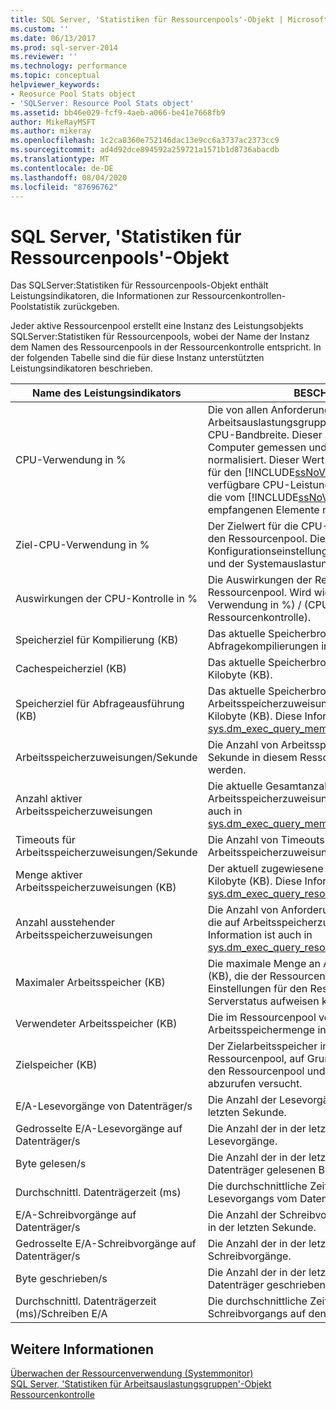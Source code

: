 ```yaml
---
title: SQL Server, 'Statistiken für Ressourcenpools'-Objekt | Microsoft-Dokumentation
ms.custom: ''
ms.date: 06/13/2017
ms.prod: sql-server-2014
ms.reviewer: ''
ms.technology: performance
ms.topic: conceptual
helpviewer_keywords:
- Reosurce Pool Stats object
- 'SQLServer: Resource Pool Stats object'
ms.assetid: bb46e029-fcf9-4aeb-a066-be41e7668fb9
author: MikeRayMSFT
ms.author: mikeray
ms.openlocfilehash: 1c2ca8360e752146dac13e9cc6a3737ac2373cc9
ms.sourcegitcommit: ad4d92dce894592a259721a1571b1d8736abacdb
ms.translationtype: MT
ms.contentlocale: de-DE
ms.lasthandoff: 08/04/2020
ms.locfileid: "87696762"
---
```

# <a name="sql-server-resource-pool-stats-object"></a>SQL Server, 'Statistiken für Ressourcenpools'-Objekt
  Das SQLServer:Statistiken für Ressourcenpools-Objekt enthält Leistungsindikatoren, die Informationen zur Ressourcenkontrollen-Poolstatistik zurückgeben.  
  
 Jeder aktive Ressourcenpool erstellt eine Instanz des Leistungsobjekts SQLServer:Statistiken für Ressourcenpools, wobei der Name der Instanz dem Namen des Ressourcenpools in der Ressourcenkontrolle entspricht. In der folgenden Tabelle sind die für diese Instanz unterstützten Leistungsindikatoren beschrieben.  
  
|Name des Leistungsindikators|BESCHREIBUNG|  
|------------------|-----------------|  
|CPU-Verwendung in %|Die von allen Anforderungen in allen Arbeitsauslastungsgruppen dieses Pools belegte CPU-Bandbreite. Dieser Wert wird relativ zum Computer gemessen und auf alle CPUs im System normalisiert. Dieser Wert ändert sich, wenn sich die für den [!INCLUDE[ssNoVersion](../../includes/ssnoversion-md.md)] -Prozess verfügbare CPU-Leistung ändert. Der Wert wird auf die vom [!INCLUDE[ssNoVersion](../../includes/ssnoversion-md.md)] -Prozess empfangenen Elemente normalisiert.|  
|Ziel-CPU-Verwendung in %|Der Zielwert für die CPU-Auslastung in Prozent für den Ressourcenpool. Dieser Wert basiert auf den Konfigurationseinstellungen für den Ressourcenpool und der Systemauslastung.|  
|Auswirkungen der CPU-Kontrolle in %|Die Auswirkungen der Ressourcenkontrolle auf den Ressourcenpool. Wird wie folgt berechnet: (CPU-Verwendung in %) / (CPU-Verwendung in % ohne Ressourcenkontrolle).|  
|Speicherziel für Kompilierung (KB)|Das aktuelle Speicherbrokerziel für Abfragekompilierungen in Kilobyte (KB).|  
|Cachespeicherziel (KB)|Das aktuelle Speicherbrokerziel für den Cache in Kilobyte (KB).|  
|Speicherziel für Abfrageausführung (KB)|Das aktuelle Speicherbrokerziel für die Arbeitsspeicherzuweisung der Abfrageausführung in Kilobyte (KB). Diese Information ist auch in [sys.dm_exec_query_memory_grants](/sql/relational-databases/system-dynamic-management-views/sys-dm-exec-query-memory-grants-transact-sql)verfügbar.|  
|Arbeitsspeicherzuweisungen/Sekunde|Die Anzahl von Arbeitsspeicherzuweisungen, die pro Sekunde in diesem Ressourcenpool ausgeführt werden.|  
|Anzahl aktiver Arbeitsspeicherzuweisungen|Die aktuelle Gesamtanzahl von Arbeitsspeicherzuweisungen. Diese Information ist auch in [sys.dm_exec_query_memory_grants](/sql/relational-databases/system-dynamic-management-views/sys-dm-exec-query-memory-grants-transact-sql)verfügbar.|  
|Timeouts für Arbeitsspeicherzuweisungen/Sekunde|Die Anzahl von Timeouts für Arbeitsspeicherzuweisungen pro Sekunde.|  
|Menge aktiver Arbeitsspeicherzuweisungen (KB)|Der aktuell zugewiesene Gesamtspeichers in Kilobyte (KB). Diese Information ist auch in [sys.dm_exec_query_resource_semaphores](/sql/relational-databases/system-dynamic-management-views/sys-dm-exec-query-resource-semaphores-transact-sql)verfügbar.|  
|Anzahl ausstehender Arbeitsspeicherzuweisungen|Die Anzahl von Anforderungen in der Warteschlange, die auf Arbeitsspeicherzuweisungen warten. Diese Information ist auch in [sys.dm_exec_query_resource_semaphores](/sql/relational-databases/system-dynamic-management-views/sys-dm-exec-query-resource-semaphores-transact-sql)verfügbar.|  
|Maximaler Arbeitsspeicher (KB)|Die maximale Menge an Arbeitsspeicher in Kilobyte (KB), die der Ressourcenpool basierend auf den Einstellungen für den Ressourcenpool und dem Serverstatus aufweisen kann.|  
|Verwendeter Arbeitsspeicher (KB)|Die im Ressourcenpool verwendete Arbeitsspeichermenge in Kilobyte (KB).|  
|Zielspeicher (KB)|Der Zielarbeitsspeicher in Kilobyte (KB), die der Ressourcenpool, auf Grundlage der Einstellungen für den Ressourcenpool und des Serverstatus, abzurufen versucht.|  
|E/A-Lesevorgänge von Datenträger/s|Die Anzahl der Lesevorgänge vom Datenträger in der letzten Sekunde.|  
|Gedrosselte E/A-Lesevorgänge auf Datenträger/s|Die Anzahl der in der letzten Sekunde gedrosselten Lesevorgänge.|  
|Byte gelesen/s|Die Anzahl der in der letzten Sekunde vom Datenträger gelesenen Bytes.|  
|Durchschnittl. Datenträgerzeit (ms)|Die durchschnittliche Zeit (in Millisekunden) eines Lesevorgangs vom Datenträger.|  
|E/A-Schreibvorgänge auf Datenträger/s|Die Anzahl der Schreibvorgänge auf den Datenträger in der letzten Sekunde.|  
|Gedrosselte E/A-Schreibvorgänge auf Datenträger/s|Die Anzahl der in der letzten Sekunde gedrosselten Schreibvorgänge.|  
|Byte geschrieben/s|Die Anzahl der in der letzten Sekunde auf den Datenträger geschriebenen Bytes.|  
|Durchschnittl. Datenträgerzeit (ms)/Schreiben E/A|Die durchschnittliche Zeit (in Millisekunden) eines Schreibvorgangs auf den Datenträger.|  
  
## <a name="see-also"></a>Weitere Informationen  
 [Überwachen der Ressourcenverwendung &#40;Systemmonitor&#41;](monitor-resource-usage-system-monitor.md)   
 [SQL Server, 'Statistiken für Arbeitsauslastungsgruppen'-Objekt](sql-server-workload-group-stats-object.md)   
 [Ressourcenkontrolle](../resource-governor/resource-governor.md)  
  
  
